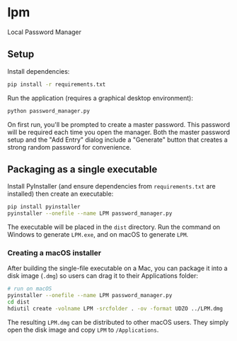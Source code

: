 # lpm

Local Password Manager

## Setup

Install dependencies:

```bash
pip install -r requirements.txt
```

Run the application (requires a graphical desktop environment):

```bash
python password_manager.py
```

On first run, you'll be prompted to create a master password. This password will
be required each time you open the manager.
Both the master password setup and the "Add Entry" dialog include a "Generate"
button that creates a strong random password for convenience.

## Packaging as a single executable

Install PyInstaller (and ensure dependencies from `requirements.txt` are installed) then create an executable:

```bash
pip install pyinstaller
pyinstaller --onefile --name LPM password_manager.py
```

The executable will be placed in the `dist` directory. Run the command on
Windows to generate `LPM.exe`, and on macOS to generate `LPM`.

### Creating a macOS installer

After building the single-file executable on a Mac, you can package it into a
disk image (`.dmg`) so users can drag it to their Applications folder:

```bash
# run on macOS
pyinstaller --onefile --name LPM password_manager.py
cd dist
hdiutil create -volname LPM -srcfolder . -ov -format UDZO ../LPM.dmg
```

The resulting `LPM.dmg` can be distributed to other macOS users. They simply
open the disk image and copy `LPM` to `/Applications`.